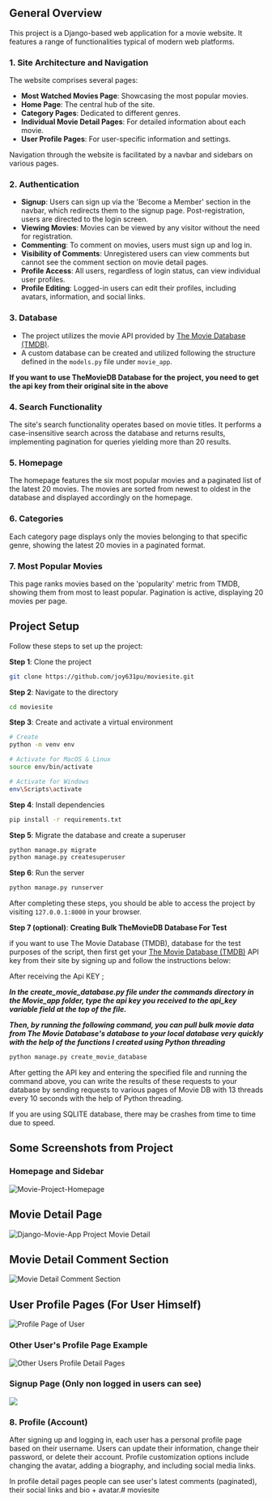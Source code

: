 ## General Overview

This project is a Django-based web application for a movie website. It features a range of functionalities typical of modern web platforms.

### 1. Site Architecture and Navigation

The website comprises several pages:
- **Most Watched Movies Page**: Showcasing the most popular movies.
- **Home Page**: The central hub of the site.
- **Category Pages**: Dedicated to different genres.
- **Individual Movie Detail Pages**: For detailed information about each movie.
- **User Profile Pages**: For user-specific information and settings.

Navigation through the website is facilitated by a navbar and sidebars on various pages.

### 2. Authentication

- **Signup**: Users can sign up via the 'Become a Member' section in the navbar, which redirects them to the signup page. Post-registration, users are directed to the login screen.
- **Viewing Movies**: Movies can be viewed by any visitor without the need for registration.
- **Commenting**: To comment on movies, users must sign up and log in.
- **Visibility of Comments**: Unregistered users can view comments but cannot see the comment section on movie detail pages.
- **Profile Access**: All users, regardless of login status, can view individual user profiles.
- **Profile Editing**: Logged-in users can edit their profiles, including avatars, information, and social links.

### 3. Database

- The project utilizes the movie API provided by [The Movie Database (TMDB)](https://www.themoviedb.org/).
- A custom database can be created and utilized following the structure defined in the `models.py` file under `movie_app`.

**If you want to use TheMovieDB Database for the project, you need to get the api key from their original site in the above**

### 4. Search Functionality

The site's search functionality operates based on movie titles. It performs a case-insensitive search across the database and returns results, implementing pagination for queries yielding more than 20 results.

### 5. Homepage

The homepage features the six most popular movies and a paginated list of the latest 20 movies. The movies are sorted from newest to oldest in the database and displayed accordingly on the homepage.

### 6. Categories

Each category page displays only the movies belonging to that specific genre, showing the latest 20 movies in a paginated format.

### 7. Most Popular Movies

This page ranks movies based on the 'popularity' metric from TMDB, showing them from most to least popular. Pagination is active, displaying 20 movies per page.

## Project Setup

Follow these steps to set up the project:

**Step 1**: Clone the project
```bash
git clone https://github.com/joy631pu/moviesite.git
```

**Step 2**: Navigate to the directory
```bash
cd moviesite
```

**Step 3**: Create and activate a virtual environment
```bash
# Create
python -m venv env

# Activate for MacOS & Linux
source env/bin/activate

# Activate for Windows
env\Scripts\activate
```

**Step 4**: Install dependencies
```bash
pip install -r requirements.txt
```

**Step 5**: Migrate the database and create a superuser
```bash
python manage.py migrate
python manage.py createsuperuser
```

**Step 6**: Run the server
```bash
python manage.py runserver
```

After completing these steps, you should be able to access the project by visiting `127.0.0.1:8000` in your browser.

**Step 7 (optional)**: **Creating Bulk TheMovieDB Database For Test**

if you want to use The Movie Database (TMDB), database for the test purposes of the script, then first get your [The Movie Database (TMDB)](https://www.themoviedb.org/) API key from their site by signing up and follow the instructions below:

After receiving the Api KEY ;

***In the create_movie_database.py file under the commands directory in the Movie_app folder, type the api key you received to the api_key variable field at the top of the file.***

***Then, by running the following command, you can pull bulk movie data from The Movie Database's database to your local database very quickly with the help of the functions I created using Python threading***

```bash
python manage.py create_movie_database
```

After getting the API key and entering the specified file and running the command above, you can write the results of these requests to your database by sending requests to various pages of Movie DB with 13 threads every 10 seconds with the help of Python threading.

If you are using SQLITE database, there may be crashes from time to time due to speed.

## Some Screenshots from Project

### Homepage and Sidebar
![Movie-Project-Homepage](https://i.imgur.com/SAxkvL0.png)

## Movie Detail Page

![Django-Movie-App Project Movie Detail](https://i.imgur.com/rK7dx4O.png)


## Movie Detail Comment Section

![Movie Detail Comment Section](https://i.imgur.com/7irgobR.png)


## User Profile Pages (For User Himself)
![Profile Page of User](https://i.imgur.com/5y3cgiT.png)

### Other User's Profile Page Example

![Other Users Profile Detail Pages](https://i.imgur.com/FPosFdg.png)

### Signup Page (Only non logged in users can see)

![](https://i.imgur.com/M8eRJ4e.png)

### 8. Profile (Account)

After signing up and logging in, each user has a personal profile page based on their username. Users can update their information, change their password, or delete their account. Profile customization options include changing the avatar, adding a biography, and including social media links.

In profile detail pages people can see user's latest comments (paginated), their social links and bio + avatar.# moviesite
